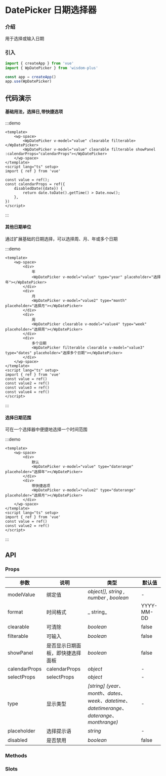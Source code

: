 # DatePicker 日期选择器

### 介绍

用于选择或输入日期

### 引入

```js
import { createApp } from 'vue'
import { WpDatePicker } from 'wisdom-plus'

const app = createApp()
app.use(WpDatePicker)
```

## 代码演示

#### 基础用法，选择日,带快捷选项

:::demo
```vue
<template>
    <wp-space>
        <WpDatePicker v-model="value" clearable filterable></WpDatePicker>
        <WpDatePicker v-model="value" clearable filterable showPanel :calendarProps="calendarProps"></WpDatePicker>
    </wp-space>
</template>
<script lang="ts" setup>
import { ref } from 'vue'

const value = ref();
const calendarProps = ref({
    disabledDate({date}) {
        return date.toDate().getTime() > Date.now();
    },
})
</script>
```
:::

#### 其他日期单位

通过扩展基础的日期选择，可以选择周、月、年或多个日期

:::demo
```vue
<template>
    <wp-space>
        <div>
            年
            <WpDatePicker v-model="value" type="year" placeholder="选择年"></WpDatePicker>
        </div>
        <div>
            月
            <WpDatePicker v-model="value2" type="month" placeholder="选择月"></WpDatePicker>
        </div>
        <div>
            周
            <WpDatePicker clearable v-model="value4" type="week" placeholder="选择周"></WpDatePicker>
        </div>
        <div>
            多个日期
            <WpDatePicker filterable clearable v-model="value3" type="dates" placeholder="选择多个日期"></WpDatePicker>
        </div>
    </wp-space>
</template>
<script lang="ts" setup>
import { ref } from 'vue'
const value = ref()
const value2 = ref()
const value3 = ref()
const value4 = ref()
</script>
```
:::

#### 选择日期范围

可在一个选择器中便捷地选择一个时间范围

:::demo
```vue
<template>
    <wp-space>
        <div>
            默认
            <WpDatePicker v-model="value" type="daterange" placeholder="选择年"></WpDatePicker>
        </div>
        <div>
            带快捷选项
            <WpDatePicker v-model="value2" type="daterange" placeholder="选择月"></WpDatePicker>
        </div>
    </wp-space>
</template>
<script lang="ts" setup>
import { ref } from 'vue'
const value = ref()
const value2 = ref()
</script>
```
:::

## API

### Props

| 参数      | 说明 | 类型                             | 默认值        |
|---------|--|--------------------------------|------------|
| modelValue | 绑定值 | _object[], string , number , boolean_           | -         |
| format | 时间格式 | _ string_           | YYYY-MM-DD        |
| clearable | 可清除 | _boolean_           | false         |
| filterable | 可输入 | _boolean_           | false         |
| showPanel | 是否显示日期面板，即快捷选择面板 | _boolean_           | false         |
| calendarProps | calendarProps | _object_           | -         |
| selectProps | selectProps | _object_           | -         |
| type | 显示类型 | _[string] (year、month、dates、 week、datetime、datetimerange、daterange、monthrange)_           | -         |
| placeholder | 选择提示语 | _string_           | -         |
| disabled | 是否禁用 | _boolean_           | false         |

### Methods

### Slots
